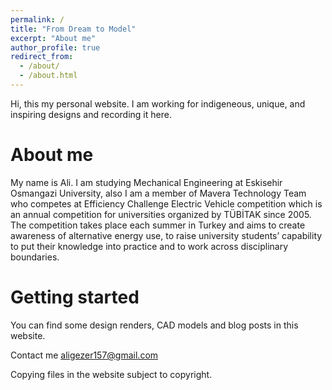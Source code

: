 ```yaml
---
permalink: /
title: "From Dream to Model"
excerpt: "About me"
author_profile: true
redirect_from: 
  - /about/
  - /about.html
---
```


Hi, this my personal website. I am working for indigeneous, unique, and inspiring designs and recording it here.

About me
======
My name is Ali. I am studying Mechanical Engineering at Eskisehir Osmangazi University, also I am a member of Mavera Technology Team who competes at Efficiency Challenge Electric Vehicle competition which is an annual competition for universities organized by TÜBİTAK since 2005. The competition takes place each summer in Turkey and aims to create awareness of alternative energy use, to raise university students’ capability to put their knowledge into practice and to work across disciplinary boundaries. 



Getting started
======
You can find some design renders, CAD models and blog posts in this website.

Contact me aligezer157@gmail.com


Copying files in the website subject to copyright.
